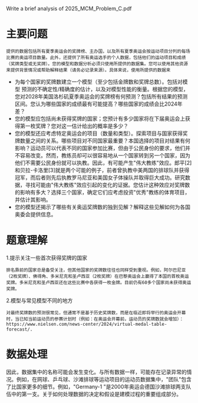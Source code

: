 Write a brief analysis of 2025_MCM_Problem_C.pdf


# 主要问题

    提供的数据包括所有夏季奥运会的奖牌榜、主办国，以及所有夏季奥运会按运动项目分列的每场比赛的奥运项目数量。此外，还提供了所有奥运选手的个人数据，包括他们的运动项目和成绩（奖牌类型或无奖牌）。您的模型和数据分析必须只使用所提供的数据集。您可以使用其他资源来提供背景情况或帮助解释结果（请务必记录来源）。具体来说，使用所提供的数据来

 - 为每个国家的奖牌数建立一个模型（至少包括金牌数和奖牌总数）。包括对模型
预测的不确定性/精确度的估计，以及对模型性能的衡量。根据您的模型，您对2028年美国洛杉矶夏季奥运会的奖牌榜有何预测？包括所有结果的预测区间。您认为哪些国家的成绩最有可能提高？哪些国家的成绩会比2024年差？
 - 您的模型应包括尚未获得奖牌的国家；您预计有多少国家将在下届奥运会上获得第一枚奖牌？您对这一估计给出的概率是多少？
 - 您的模型还应考虑特定奥运会的项目（数量和类型）。探索项目与国家获得奖牌数量之间的关系。哪些项目对不同国家最重要？本国选择的项目对结果有何影响？运动员可以代表不同的国家参加比赛，但由于公民身份的要求，他们并不容易改变。然而，教练员却可以很容易地从一个国家转到另一个国家，因为他们不需要公民身份就可以执教。因此，有可能产生"伟大教练"效应。郎平[2]和贝拉-卡洛里[3]就是两个可能的例子，前者曾执教中美两国的排球队并获得冠军，而后者则先后执教罗马尼亚和美国女子体操队并取得巨大成功。研究数据，寻找可能由"伟大教练"效应引起的变化的证据。您估计这种效应对奖牌数的影响有多大？选择三个国家，确定它们应考虑投资"优秀"教练的体育项目，并估计其影响。
 - 您的模型还揭示了哪些有关奥运奖牌数的独到见解？解释这些见解如何为各国奥委会提供信息。

# 题意理解
1.提示关注一些首次获得奖牌的国家

    排名靠前的国家总是备受关注，但其他国家的奖牌数往往也同样受到重视。例如，阿尔巴尼亚（2枚奖牌）、佛得角、多米尼克和圣卢西亚（2枚奖牌）在巴黎奥运会上赢得了本国的首枚奥运奖牌。多米尼克和圣卢西亚还在这些比赛中各获得一枚金牌。目前仍有60多个国家尚未获得奥运奖牌。

2.模型与常见模型不同的地方

    对最终奖牌数的预测很常见，但通常不是基于历史奖牌数，而是在临近即将举行的奥运会开幕时，当已知当前运动员的参赛计划时（例如：在奥运会开幕前，运动员的奖牌数就会增加）：https://www.nielsen.com/news-center/2024/virtual-medal-table-forecast/.



# 数据处理

因此，数据集中的名称可能会发生变化。与所有数据一样，可能存在记录异常的情况。例如，在网球、乒乓球、沙滩排球等运动项目的运动员数据集中，"团队"包含了比国家更多的细节。例如，"Germany-1 "是2000年奥运会德国沙滩排球两支队伍中的第一支。关于如何处理数据的决定和假设是建模过程的重要组成部分。
